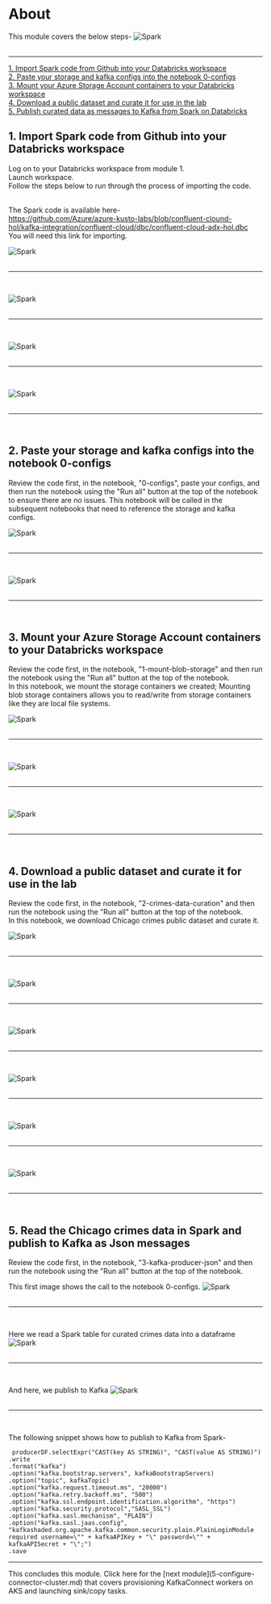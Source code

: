 # About

This module covers the below steps-
![Spark](images/Spark.png)
<br>
<br>
<hr>


[1.  Import Spark code from Github into your Databricks workspace]()<br>
[2.  Paste your storage and kafka configs into the notebook 0-configs]()<br>
[3.  Mount your Azure Storage Account containers to your Databricks workspace]()<br>
[4.  Download a public dataset and curate it for use in the lab]()<br>
[5.  Publish curated data as messages to Kafka from Spark on Databricks]()<br>

## 1.  Import Spark code from Github into your Databricks workspace
Log on to your Databricks workspace from module 1.  <br>
Launch workspace.  <br>
Follow the steps below to run through the process of importing the code.<br><br>

The Spark code is available here-<br>
https://github.com/Azure/azure-kusto-labs/blob/confluent-clound-hol/kafka-integration/confluent-cloud/dbc/confluent-cloud-adx-hol.dbc
<br>You will need this link for importing.


![Spark](images/04-import-01.png)
<br>
<br>
<hr>
<br>

![Spark](images/04-import-02.png)
<br>
<br>
<hr>
<br>

![Spark](images/04-import-03.png)
<br>
<br>
<hr>
<br>

![Spark](images/04-import-04.png)
<br>
<br>
<hr>
<br>


## 2.  Paste your storage and kafka configs into the notebook 0-configs
Review the code first, in the notebook, "0-configs", paste your configs, and then run the notebook using the "Run all" button at the top of the notebook to ensure there are no issues.  This notebook will be called in the subsequent notebooks that need to reference the storage and kafka configs.

![Spark](images/04-configs-01.png)
<br>
<br>
<hr>
<br>

![Spark](images/04-configs-02.png)
<br>
<br>
<hr>
<br>


## 3.  Mount your Azure Storage Account containers to your Databricks workspace
Review the code first, in the notebook, "1-mount-blob-storage" and then run the notebook using the "Run all" button at the top of the notebook.<br>
In this notebook, we mount the storage containers we created; Mounting blob storage containers allows you to read/write from storage containers like they are local file systems.<br>

![Spark](images/04-mount-01.png)
<br>
<br>
<hr>
<br>

![Spark](images/04-mount-02.png)
<br>
<br>
<hr>
<br>

![Spark](images/04-mount-03.png)
<br>
<br>
<hr>
<br>

## 4.  Download a public dataset and curate it for use in the lab
Review the code first, in the notebook, "2-crimes-data-curation" and then run the notebook using the "Run all" button at the top of the notebook.<br>
In this notebook, we download Chicago crimes public dataset and curate it. 

![Spark](images/04-curate-01.png)
<br>
<br>
<hr>
<br>

![Spark](images/04-curate-02.png)
<br>
<br>
<hr>
<br>

![Spark](images/04-curate-03.png)
<br>
<br>
<hr>
<br>

![Spark](images/04-curate-04.png)
<br>
<br>
<hr>
<br>

![Spark](images/04-curate-05.png)
<br>
<br>
<hr>
<br>

![Spark](images/04-curate-06.png)
<br>
<br>
<hr>
<br>



## 5.  Read the Chicago crimes data in Spark and publish to Kafka as Json messages
Review the code first, in the notebook, "3-kafka-producer-json" and then run the notebook using the "Run all" button at the top of the notebook.<br>

This first image shows the call to the notebook 0-configs.
![Spark](images/04-producer-01.png)
<br>
<br>
<hr>
<br>

Here we read a Spark table for curated crimes data into a dataframe
![Spark](images/04-producer-02.png)
<br>
<br>
<hr>
<br>

And here, we publish to Kafka
![Spark](images/04-producer-03.png)
<br>
<br>
<hr>
<br>


The following snippet shows how to publish to Kafka from Spark-
```
 producerDF.selectExpr("CAST(key AS STRING)", "CAST(value AS STRING)")
.write
.format("kafka")
.option("kafka.bootstrap.servers", kafkaBootstrapServers)
.option("topic", kafkaTopic)
.option("kafka.request.timeout.ms", "20000")
.option("kafka.retry.backoff.ms", "500")
.option("kafka.ssl.endpoint.identification.algorithm", "https")
.option("kafka.security.protocol","SASL_SSL") 
.option("kafka.sasl.mechanism", "PLAIN") 
.option("kafka.sasl.jaas.config", "kafkashaded.org.apache.kafka.common.security.plain.PlainLoginModule required username=\"" + kafkaAPIKey + "\" password=\"" + kafkaAPISecret + "\";")
.save
```

<hr>
This concludes this module.  Click here for the [next module](5-configure-connector-cluster.md) that covers provisioning KafkaConnect workers on AKS and launching sink/copy tasks.
